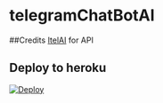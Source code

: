 # telegramChatBotAI

##Credits
[ItelAI](https://t.me/KukiUpdates) for API

## Deploy to heroku
[![Deploy](https://www.herokucdn.com/deploy/button.svg)](https://heroku.com/deploy?template=https://github.com/galihmrd/telegramChatBotAI)
